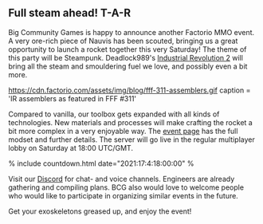 ## Full steam ahead! <author>T-A-R</author>

Big Community Games is happy to announce another Factorio MMO event. A very ore-rich piece of Nauvis has been scouted, bringing us a great opportunity to launch a rocket together this very Saturday! The theme of this party will be Steampunk. Deadlock989's [Industrial Revolution 2](https://mods.factorio.com/mod/IndustrialRevolution]) will bring all the steam and smouldering fuel we love, and possibly even a bit more.

https://cdn.factorio.com/assets/img/blog/fff-311-assemblers.gif
caption = 'IR assemblers as featured in FFF #311'

Compared to vanilla, our toolbox gets expanded with all kinds of technologies. New materials and processes will make crafting the rocket a bit more complex in a very enjoyable way. The [event page](https://www.bigcommunitygames.com/factorio-ir2/) has the full modset and further details. The server will go live in the regular multiplayer lobby on Saturday at 18:00 UTC/GMT.

% include countdown.html date="2021:17:4:18:00:00" %

Visit our [Discord](https://discord.gg/N8G5nBn) for chat- and voice channels. Engineers are already gathering and compiling plans. BCG also would love to welcome people who would like to participate in organizing similar events in the future.

Get your exoskeletons greased up, and enjoy the event!
